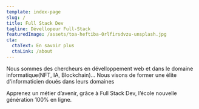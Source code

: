 ```yaml
---
template: index-page
slug: /
title: Full Stack Dev
tagline: Dévellopeur Full-Stack
featuredImage: /assets/toa-heftiba-0rlfirsdvzu-unsplash.jpg
cta:
  ctaText: En savoir plus
  ctaLink: /about
---
```


Nous sommes des chercheurs en dévelloppement web et dans le domaine informatique(NFT, IA, Blockchain)... Nous visons de former une élite d'informaticien doués dans leurs domaines

Apprenez un métier d’avenir, grâce à Full Stack Dev, l’école nouvelle génération 100% en ligne.
